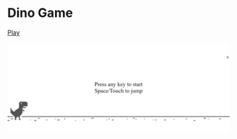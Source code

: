 # Dino Game

<a href="https://dino-game-ssk.netlify.app/">Play</a>

<p>
    <img src="./images/ss1.png">
</p>
